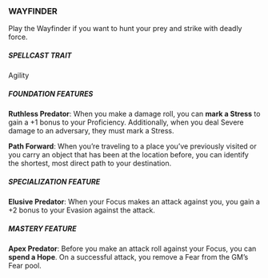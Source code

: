 ### WAYFINDER
Play the Wayfinder if you want to hunt your prey and strike
with deadly force.

##### SPELLCAST TRAIT
Agility

##### FOUNDATION FEATURES
**Ruthless Predator**: When you make a damage roll, you can **mark a Stress** to gain a +1 bonus to your Proficiency. Additionally, when you deal Severe damage to an adversary, they must mark a Stress.

**Path Forward**: When you’re traveling to a place you’ve previously visited or you carry an object that has been at the location before, you can identify the shortest, most direct path to your destination.

##### SPECIALIZATION FEATURE
**Elusive Predator**: When your Focus makes an attack against you, you gain a +2 bonus to your Evasion against the attack.

##### MASTERY FEATURE
**Apex Predator**: Before you make an attack roll against your Focus, you can **spend a Hope**. On a successful attack, you remove a Fear from the GM’s Fear pool.